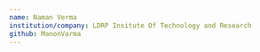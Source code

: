 ```yaml
---
name: Naman Verma
institution/company: LDRP Insitute Of Technology and Research
github: ManonVarma
---
```

